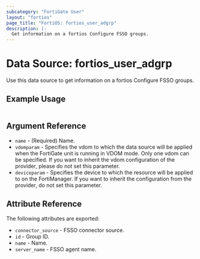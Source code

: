 ```yaml
---
subcategory: "FortiGate User"
layout: "fortios"
page_title: "FortiOS: fortios_user_adgrp"
description: |-
  Get information on a fortios Configure FSSO groups.
---
```


# Data Source: fortios_user_adgrp
Use this data source to get information on a fortios Configure FSSO groups.


## Example Usage

```hcl

```

## Argument Reference

* `name` - (Required) Name.
* `vdomparam` - Specifies the vdom to which the data source will be applied when the FortiGate unit is running in VDOM mode. Only one vdom can be specified. If you want to inherit the vdom configuration of the provider, please do not set this parameter.
* `deviceparam` - Specifies the device to which the resource will be applied to on the FortiManager. If you want to inherit the configuration from the provider, do not set this parameter.

## Attribute Reference

The following attributes are exported:

* `connector_source` - FSSO connector source.
* `id` - Group ID.
* `name` - Name.
* `server_name` - FSSO agent name.

